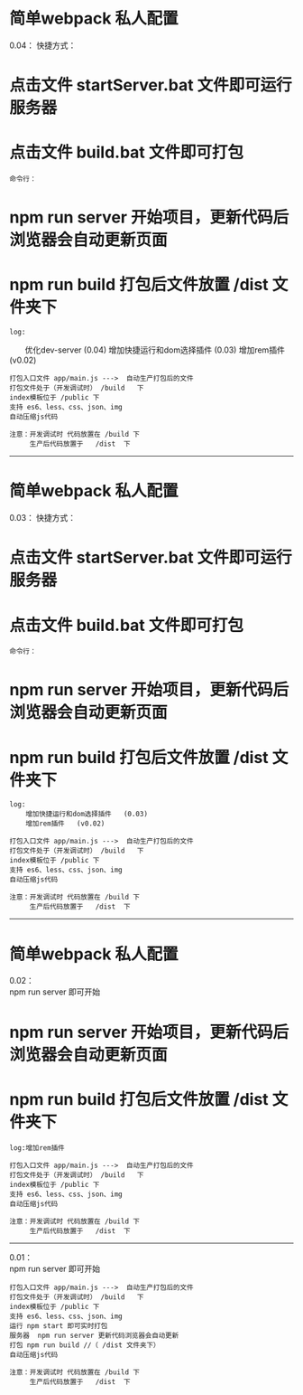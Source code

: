#   简单webpack  私人配置
0.04： 
    快捷方式：
#    点击文件 startServer.bat 文件即可运行服务器
#    点击文件 build.bat  文件即可打包

    命令行：
#    npm run server      开始项目，更新代码后浏览器会自动更新页面
#    npm run build       打包后文件放置 /dist 文件夹下
<!-- #    npm start           开启实时编译   /build 文件夹下 -->

    log:
        优化dev-server (0.04)
        增加快捷运行和dom选择插件   (0.03)
        增加rem插件   (v0.02)

    打包入口文件 app/main.js --->  自动生产打包后的文件
    打包文件处于（开发调试时） /build   下
    index模板位于 /public 下 
    支持 es6、less、css、json、img
    自动压缩js代码

    注意：开发调试时 代码放置在 /build 下
         生产后代码放置于   /dist  下


----------------------------


#   简单webpack  私人配置
0.03： 
    快捷方式：
#    点击文件 startServer.bat 文件即可运行服务器
#    点击文件 build.bat  文件即可打包

    命令行：
#    npm run server      开始项目，更新代码后浏览器会自动更新页面
#    npm run build       打包后文件放置 /dist 文件夹下
<!-- #    npm start           开启实时编译   /build 文件夹下 -->

    log:
        增加快捷运行和dom选择插件   (0.03)
        增加rem插件   (v0.02)

    打包入口文件 app/main.js --->  自动生产打包后的文件
    打包文件处于（开发调试时） /build   下
    index模板位于 /public 下 
    支持 es6、less、css、json、img
    自动压缩js代码

    注意：开发调试时 代码放置在 /build 下
         生产后代码放置于   /dist  下


----------------------------

#   简单webpack  私人配置

0.02：  
     npm run server  即可开始

#    npm run server      开始项目，更新代码后浏览器会自动更新页面
#    npm run build       打包后文件放置 /dist 文件夹下

    log:增加rem插件

    打包入口文件 app/main.js --->  自动生产打包后的文件
    打包文件处于（开发调试时） /build   下
    index模板位于 /public 下 
    支持 es6、less、css、json、img
    自动压缩js代码

    注意：开发调试时 代码放置在 /build 下
         生产后代码放置于   /dist  下




----------------------------
0.01：  
    npm run server  即可开始

    打包入口文件 app/main.js --->  自动生产打包后的文件
    打包文件处于（开发调试时） /build   下
    index模板位于 /public 下 
    支持 es6、less、css、json、img
    运行 npm start 即可实时打包
    服务器  npm run server 更新代码浏览器会自动更新
    打包 npm run build //（ /dist 文件夹下）
    自动压缩js代码

    注意：开发调试时 代码放置在 /build 下
         生产后代码放置于   /dist  下



